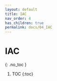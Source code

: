 ```yaml
---
layout: default
title: IAC
nav_order: 4
has_children: true
permalink: docs/04_IAC
---
```


# IAC
{: .no_toc }

1. TOC
{:toc}